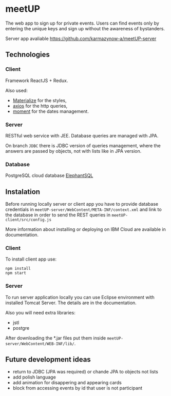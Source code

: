 # meetUP
The web app to sign up for private events. Users can find events only by entering the unique keys and sign up without the awareness of bystanders.

Server app avaliable https://github.com/karmazynow-a/meetUP-server

## Technologies
### Client
Framework ReactJS + Redux.

Also used:
* [Materialize](https://materializecss.com) for the styles,
* [axios](https://github.com/axios/axios) for the http queries,
* [moment](https://momentjs.com/) for the dates management.

### Server
RESTful web service with JEE. Database queries are managed with JPA.

On branch `JDBC` there is JDBC version of queries management, where the answers are passed by objects, not with lists like in JPA version.

### Database
PostgreSQL cloud database [ElephantSQL](https://www.elephantsql.com/)

## Instalation
Before running locally server or client app you have to provide database credentials in `meetUP-server/WebContent/META-INF/context.xml` and link to the database in order to send the REST queries in `meetUP-client/src/config.js`

More information about installing or deploying on IBM Cloud are available in documentation.

### Client
To install client app use:

    npm install
    npm start

### Server
To run server application locally you can use Eclipse environment with installed Tomcat Server. The details are in the documentation.

Also you will need extra libraries:

* jstl
* postgre

After downloading the *.jar files put them inside `meetUP-server/WebContent/WEB-INF/lib/`.

## Future development ideas
* return to JDBC (JPA was required) or chande JPA to objects not lists
* add polish language
* add animation for disappering and appearing cards
* block from accessing events by id that user is not participant
